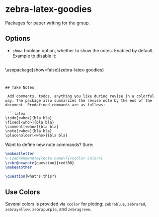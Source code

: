 # zebra-latex-goodies
Packages for paper writing for the group.

## Options

* `show`: boolean option, whether to show the notes. Enabled by default. Example to disable it:

  ```latex
\usepackage[show=false]{zebra-latex-goodies}
  ```


## Take Notes

   Add comments, todos, anything you like during revise in a colorful way. The package also summarizes the revise note by the end of the document. Predefined commands are as follows:
   
   ```latex
\todo[<who>]{bla bla}
\fixed[<who>]{bla bla}
\comment[<who>]{bla bla}
\note[<who>]{bla bla}
\placeholder[<who>]{bla bla}
   ```
   Want to define new note commands? Sure:
   ```latex
\makeatletter
  % \zebr@newnote{<note name>}{<xcolor color>}
  \zebr@newnote{question}{red!80}
\makeatother

\question{what's this?}
   ```

## Use Colors 
   Several colors is provided via `xcolor` for ploting: `zebrablue`, `zebrared`, `zebrayellow`, `zebrapurple`, and `zebragreen`.
